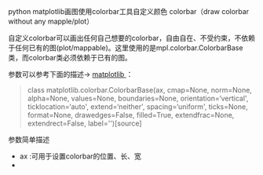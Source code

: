 python matplotlib画图使用colorbar工具自定义颜色 colorbar（draw colorbar without any
mapple/plot）

自定义colorbar可以画出任何自己想要的colorbar，自由自在、不受约束，不依赖于任何已有的图(plot/mappable)。这里使用的是mpl.colorbar.ColorbarBase类，而colorbar类必须依赖于已有的图。

参数可以参考下面的描述-> [ matplotlib
](https://matplotlib.org/api/_as_gen/matplotlib.pyplot.colorbar.html) ：

> class matplotlib.colorbar.ColorbarBase(ax, cmap=None, norm=None, alpha=None,
> values=None, boundaries=None, orientation=‘vertical', ticklocation=‘auto',
> extend=‘neither', spacing=‘uniform', ticks=None, format=None,
> drawedges=False, filled=True, extendfrac=None, extendrect=False,
> label='')[source]  
>

参数简单描述

  * ax :可用于设置colorbar的位置、长、宽 
  * 

